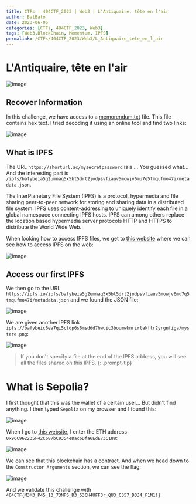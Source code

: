 ```yaml
---
title: CTFs | 404CTF_2023 | Web3 | L'Antiquaire, tête en l'air
author: BatBato
date: 2023-06-05
categories: [CTFs, 404CTF_2023, Web3]
tags: [Web3,BlockChain, Mementum, IPFS]
permalink: /CTFs/404CTF_2023/Web3/L_Antiquaire_tete_en_l_air
---
```


# L'Antiquaire, tête en l'air

![image](https://github.com/Nouman404/nouman404.github.io/assets/73934639/e366d1f2-dc4b-48e6-8aef-57a373c00556)

## Recover Information

In this challenge, we have access to a [memorendum.txt](https://github.com/Nouman404/nouman404.github.io/blob/main/_posts/CTFs/404CTF_2023/Web3/memorandum.txt) file. This file contains hex text. I tried decoding it using an online tool and find two links:

![image](https://github.com/Nouman404/nouman404.github.io/assets/73934639/b4d2c78a-a52a-4fc9-a5db-ab277d29d34f)

## What is IPFS

The URL `https://shorturl.ac/mysecretpassword` is a ... You guessed what... And the interesting part is `/ipfs/bafybeia5g2umnaq5x5bt5drt2jodpsvfiauv5mowjv6mu7q5tmqufmo47i/metadata.json`. 

The InterPlanetary File System (IPFS) is a protocol, hypermedia and file sharing peer-to-peer network for storing and sharing data in a distributed file system. IPFS uses content-addressing to uniquely identify each file in a global namespace connecting IPFS hosts. IPFS can among others replace the location based hypermedia server protocols HTTP and HTTPS to distribute the World Wide Web.

When looking how to access IPFS files, we get to [this website](https://docs.ipfs.tech/how-to/address-ipfs-on-web/) where we can see how to access IPFS on the web:

![image](https://github.com/Nouman404/nouman404.github.io/assets/73934639/8a48a944-b723-4570-b47a-5152c54a0929)

## Access our first IPFS

We then go to the URL `https://ipfs.io/ipfs/bafybeia5g2umnaq5x5bt5drt2jodpsvfiauv5mowjv6mu7q5tmqufmo47i/metadata.json` and we found the JSON file:

![image](https://github.com/Nouman404/nouman404.github.io/assets/73934639/41d76779-16c1-4ed1-9f6a-5328b28b8372)

We are given another IPFS link `ipfs://bafybeic6ea7qi5ctdp6s6msddd7hwuic3boumwknrirlakftr2yrgnfiga/mystere.png`:

![image](https://github.com/Nouman404/nouman404.github.io/assets/73934639/c9e0ef5f-ef7e-4921-ba8d-a5e0753addc6)

> If you don't specify a file at the end of the IPFS address, you will see all the files shared on this IPFS.
{: .prompt-tip}

# What is Sepolia?

I first thought that this was the wallet of a certain user... But didn't find anything. I then typed `Sepolia` on my browser and I found this:

![image](https://github.com/Nouman404/nouman404.github.io/assets/73934639/222a141f-99be-4c21-802e-a2ca6f7ca4f0)

When I go to [this website](https://sepolia.etherscan.io/), I enter the ETH address `0x96C962235F42C687bC9354eDac6Dfa6EdE73C188`:

![image](https://github.com/Nouman404/nouman404.github.io/assets/73934639/414e2d54-38db-4d30-b833-e0a4350103dc)

We can see that this blockchain has a contract. And when we head down to the `Constructor Arguments` section, we can see the flag:

![image](https://github.com/Nouman404/nouman404.github.io/assets/73934639/9fa38942-71b5-466d-8cf2-b003ca2be775)

And we validate this challenge with `404CTF{M3M3_P45_13_73MP5_D3_53CH4UFF3r_QU3_C357_D3J4_F1N1!}`


